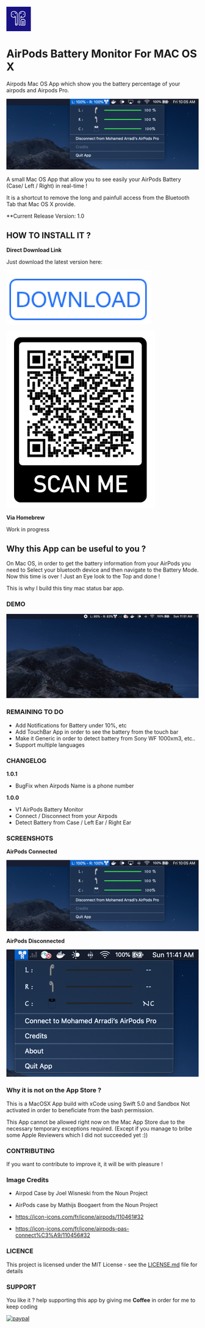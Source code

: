![AppIcon-AirPodsBattery-Monitor](/images/appIcon.png)
# AirPods Battery Monitor For MAC OS X

Airpods Mac OS App which show you the battery percentage of your airpods and Airpods Pro.

![Image of AirPods Battery Monitor](/images/airpods-connected-min.png)

A small Mac OS App that allow you to see easily your AirPods Battery (Case/ Left / Right) in real-time ! 

It is a shortcut to remove the long and painfull access from the Bluetooth Tab that Mac OS X provide.

**Current Release Version: 1.0

## HOW TO INSTALL IT ?

**Direct Download Link**

Just download the latest version here: 

[![AirPods Battery Monitor Release](/images/downloadbutton.png)](https://github.com/mohamed-arradi/AirpodsBattery-Monitor-For-Mac/raw/master/releases/1.0.1/Airpods%20Battery%20Monitor.zip)

![QRCode](/images/qrcode-release.png)

**Via Homebrew**

Work in progress

## Why this App can be useful to you ?

On Mac OS, in order to get the battery information from your AirPods you need to Select your bluetooth device and then navigate to the Battery Mode. Now this time is over ! Just an Eye look to the Top and done !

This is why I build this tiny mac status bar app.

### DEMO 

![Demo-AirpodsBatteryMonitor](images/AirpodsBatteryMonitor-Demo.gif)

### REMAINING TO DO

- Add Notifications for Battery under 10%, etc 
- Add TouchBar App in order to see the battery from the touch bar
- Make it Generic in order to detect battery from Sony WF 1000xm3, etc..
- Support multiple languages

### CHANGELOG

**1.0.1**

 * BugFix when Airpods Name is a phone number

**1.0.0**

 * V1 AirPods Battery Monitor
 * Connect / Disconnect from your Airpods
 * Detect Battery from Case / Left Ear / Right Ear


### SCREENSHOTS

**AirPods Connected**

![Screenshot](images/airpods-connected-min.png)

**AirPods Disconnected**

![Screenshot](images/AirpodsDisconnected.png)

### Why it is not on the App Store ?

This is a MacOSX App build with xCode using Swift 5.0 and Sandbox Not activated in order to beneficiate from the bash permission.

This App cannot be allowed right now on the Mac App Store due to the necessary temporary exceptions required. (Except if you manage to bribe some Apple Reviewers which I did not succeeded yet :))

### CONTRIBUTING

If you want to contribute to improve it, it will be with pleasure !

### Image Credits

- Airpod Case by Joel Wisneski from the Noun Project

- AirPods case by Mathijs Boogaert from the Noun Project

- https://icon-icons.com/fr/icone/airpods/110461#32

- https://icon-icons.com/fr/icone/airpods-pas-connect%C3%A9/110456#32

### LICENCE

This project is licensed under the MIT License - see the [LICENSE.md](LICENSE.md) file for details

### SUPPORT

You like it ? help supporting this app by giving me **Coffee** in order for me to keep coding

[![paypal](https://www.paypalobjects.com/en_US/i/btn/btn_donateCC_LG.gif)](https://www.paypal.com/cgi-bin/webscr?cmd=_s-xclick&hosted_button_id=CK4Y594T6K5LL)
